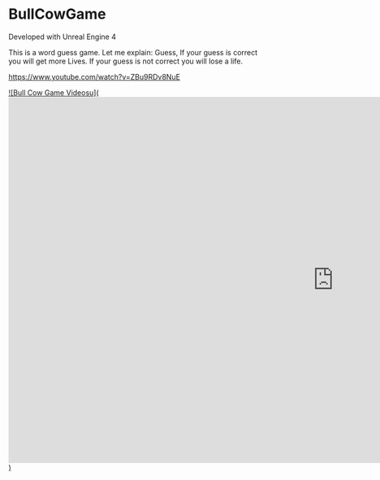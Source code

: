 # BullCowGame

Developed with Unreal Engine 4

This is a word guess game.
Let me explain:
Guess, If your guess is correct you will get  more Lives.
If your guess is not correct you will lose  a life.



https://www.youtube.com/watch?v=ZBu9RDv8NuE

[![Bull Cow Game Videosu](<iframe width="1280" height="720" src="https://www.youtube.com/embed/ZBu9RDv8NuE" title="BullCowGame Unreal Engine 4 C++ and Blueprint Project" frameborder="0" allow="accelerometer; autoplay; clipboard-write; encrypted-media; gyroscope; picture-in-picture; web-share" allowfullscreen></iframe>)](https://www.youtube.com/watch?v=ZBu9RDv8NuE)
